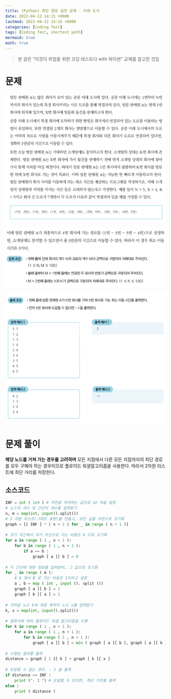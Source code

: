 ```yaml
---
title: (Python) 최단 경로 실전 문제 - 미래 도시
date: 2022-04-12 14:15 +0900
lastmod: 2022-04-12 14:15 +0900
categories: [Coding Test]
tags: [Coding Test, shortest path]
mermaid: true
math: true
---
```


> 본 글은 “이것이 취업을 위한 코딩 테스트다 with 파이썬” 교재를 참고한 것임
> 

# 문제

![Untitled](/assets/img/2022-04-12-shortest%20path2/Untitled.png)

![Untitled](/assets/img/2022-04-12-shortest%20path2/Untitled%201.png)

![Untitled](/assets/img/2022-04-12-shortest%20path2/Untitled%202.png)

# 문제 풀이

**해당 노드를 거쳐 가는 경우를 고려하며** 모든 지점에서 다른 모든 지점까지의 최단 경로를 모두 구해야 하는 경우이므로 플로이드 워셜알고리즘을 사용한다. 따라서 2차원 리스트에 최단 거리를 저장한다.

## 소스코드

```python
INF = int ( 1e9 ) # 무한을 의미하는 값으로 10 억을 설정
# 노드의 개수 및 간선의 개수를 입력받기
n, m = map(int, input().split())
# 2 차원 리스트(그래프 표현)를 만들고, 모든 값을 무한으로 초기화
graph = [[ INF ] * ( n + 1 ) for _ in range ( n + 1 )]

# 자기 자신에서 자기 자신으로 가는 비용은 0 으로 초기화
for a in range ( 1 , n + 1 ):
    for b in range ( 1 , n + 1 ):
        if a == b :
            graph [ a ][ b ] = 0

# 각 간선에 대한 정보를 입력받아, 그 값으로 초기화
for _ in range ( m ):
    # A 에서 B 로 가는 비용은 1이라고 설정
    a , b = map ( int , input (). split ())
    graph [ a ][ b ] = 1
    graph [ b ][ a ] = 1

# 거쳐갈 노드 k와 최종 목적지 노드 x를 입력받기
k, x = map(int, input().split())

# 점화식에 따라 플로이드 워셜 알고리즘을 수행
for k in range ( 1 , n + 1 ):
    for a in range ( 1 , n + 1 ):
        for b in range ( 1 , n + 1 ):
            graph [ a ][ b ] = min ( graph [ a ][ b ], graph [ a ][ k ] + graph [ k ][ b ])

# 수행된 결과를 출력
distance = graph [ 1 ][ k ] + graph [ k ][ x ]

# 도달할 수 없는 경우, - 1 을 출력
if distance >= INF :
    print ("- 1 ") # 도달할 수 있다면, 최단 거리를 출력
else :
    print ( distance )
```